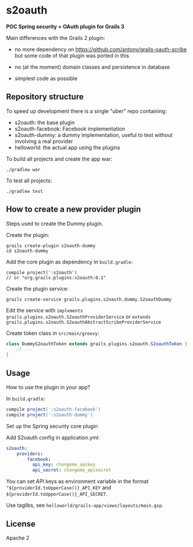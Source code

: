 s2oauth
=======

**POC Spring security + OAuth plugin for Grails 3**

Main differences with the Grails 2 plugin:

- no more dependency on https://github.com/antony/grails-oauth-scribe but some code of that plugin was ported in this

- no (at the moment) domain classes and persistence in database

- simplest code as possible

Repository structure
--------------------

To speed up development there is a single "uber" repo containing:

- s2oauth: the base plugin
- s2oauth-facebook: Facebook implementation
- s2oauth-dummy: a dummy implementation, useful to test without involving a real provider
- helloworld: the actual app using the plugins

To build all projects and create the app war:

    ./gradlew war

To test all projects:

    ./gradlew test

How to create a new provider plugin
-----------------------------------

Steps used to create the Dummy plugin.

Create the plugin:

    grails create-plugin s2oauth-dummy
    cd s2oauth-dummy

Add the core plugin as dependency in `build.gradle`:

    compile project(':s2oauth')
    // or "org.grails.plugins:s2oauth:0.1"

Create the plugin service:

    grails create-service grails.plugins.s2oauth.dummy.S2oauthDummy

Edit the service with `implements grails.plugins.s2oauth.S2oauthProviderService`
or `extends grails.plugins.s2oauth.S2oauthAbstractScribeProviderService`

Create token class in `src/main/groovy`:

```groovy
class DummyS2oauthToken extends grails.plugins.s2oauth.S2oauthToken {
    // ...
}
```

Usage
-----

How to use the plugin in your app?

In `build.gradle`:

```groovy
compile project(':s2oauth-facebook')
compile project(':s2oauth-dummy')
```

Set up the Spring security core plugin

Add S2oauth config in application.yml:

```yaml
s2oauth:
    providers:
        facebook:
          api_key: changeme_apikey
          api_secret: changeme_apisecret
```

You can set API keys as environment variable in the format `"${providerId.toUpperCase()}_API_KEY` and `${providerId.toUpperCase()}_API_SECRET`.

Use taglibs, see `helloworld/grails-app/views/layouts/main.gsp`.

License
-------

Apache 2
